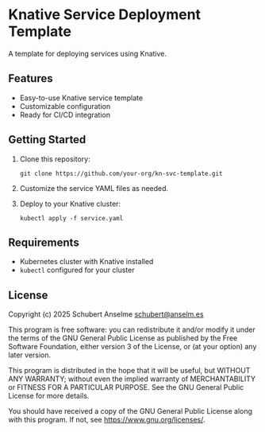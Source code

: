 # Knative Service Deployment Template

A template for deploying services using Knative.

## Features

- Easy-to-use Knative service template
- Customizable configuration
- Ready for CI/CD integration

## Getting Started

1. Clone this repository:

    ```shell
    git clone https://github.com/your-org/kn-svc-template.git
    ```

2. Customize the service YAML files as needed.

3. Deploy to your Knative cluster:

    ```shell
    kubectl apply -f service.yaml
    ```

## Requirements

- Kubernetes cluster with Knative installed
- `kubectl` configured for your cluster

## License

Copyright (c) 2025 Schubert Anselme <schubert@anselm.es>

This program is free software: you can redistribute it and/or modify
it under the terms of the GNU General Public License as published by
the Free Software Foundation, either version 3 of the License, or
(at your option) any later version.

This program is distributed in the hope that it will be useful,
but WITHOUT ANY WARRANTY; without even the implied warranty of
MERCHANTABILITY or FITNESS FOR A PARTICULAR PURPOSE. See the
GNU General Public License for more details.

You should have received a copy of the GNU General Public License
along with this program. If not, see <https://www.gnu.org/licenses/>.
